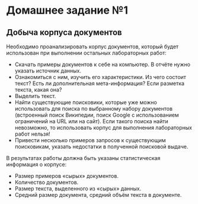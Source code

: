 # Домашнее задание №1

## Добыча корпуса документов
Необходимо проанализировать корпус документов, который будет использован при выполнении остальных лабораторных работ:
 - Скачать примеры документов к себе на компьютер. В отчёте нужно указать источник данных.
 - Ознакомиться с ним, изучить его характеристики. Из чего состоит текст? Есть ли дополнительная мета-информация? Если разметка текста, какая она?
 - Выделить текст.
 - Найти существующие поисковики, которые уже можно использовать для поиска по выбранному набору документов (встроенный поиск Википедии, поиск Google с использованием ограничений на URL или на сайт). Если такого поиска найти невозможно, то использовать корпус для выполнения лабораторных работ нельзя!
 - Привести несколько примеров запросов к существующим поисковикам, указать недостатки в полученной поисковой выдаче.

В результатах работы должна быть указаны статистическая информация о корпусе:
 - Размер примеров «сырых» документов.
 - Количество документов.
 - Размер текста, выделенного из «сырых» данных.
 - Средний размер документа, средний объём текста в документе.
